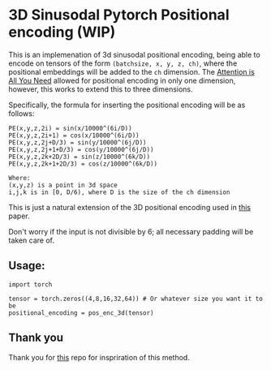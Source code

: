# 3D Sinusodal Pytorch Positional encoding (WIP)

This is an implemenation of 3d sinusodal positional encoding, being able to encode on tensors of the form `(batchsize, x, y, z, ch)`, where the positional embeddings will be added to the `ch` dimension. The [Attention is All You Need](https://arxiv.org/pdf/1706.03762.pdf) allowed for positional encoding in only one dimension, however, this works to extend this to three dimensions.

Specifically, the formula for inserting the positional encoding will be as follows:

```
PE(x,y,z,2i) = sin(x/10000^(6i/D))
PE(x,y,z,2i+1) = cos(x/10000^(6i/D))
PE(x,y,z,2j+D/3) = sin(y/10000^(6j/D))
PE(x,y,z,2j+1+D/3) = cos(y/10000^(6j/D))
PE(x,y,z,2k+2D/3) = sin(z/10000^(6k/D))
PE(x,y,z,2k+1+2D/3) = cos(z/10000^(6k/D))

Where:
(x,y,z) is a point in 3d space
i,j,k is in [0, D/6), where D is the size of the ch dimension
```

This is just a natural extension of the 3D positional encoding used in [this](https://arxiv.org/pdf/1908.11415.pdf) paper.

Don't worry if the input is not divisible by 6; all necessary padding will be taken care of.

## Usage:

```
import torch

tensor = torch.zeros((4,8,16,32,64)) # Or whatever size you want it to be
positional_encoding = pos_enc_3d(tensor)
```

## Thank you

Thank you for [this](https://github.com/wzlxjtu/PositionalEncoding2D) repo for inspriration of this method.

